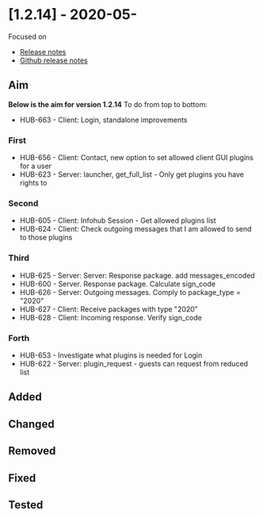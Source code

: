 # [1.2.14] - 2020-05-
Focused on 

* [Release notes](main,release_v1v2v14)
* [Github release notes](https://github.com/peterlembke/infohub/releases/tag/v1.2.14)

## Aim
**Below is the aim for version 1.2.14**
To do from top to bottom:

- HUB-663 - Client: Login, standalone improvements

### First
- HUB-656 - Client: Contact, new option to set allowed client GUI plugins for a user
- HUB-623 - Server: launcher, get_full_list - Only get plugins you have rights to

### Second
- HUB-605 - Client: Infohub Session - Get allowed plugins list
- HUB-624 - Client: Check outgoing messages that I am allowed to send to those plugins

### Third
- HUB-625 - Server: Server: Response package. add messages_encoded
- HUB-600 - Server. Response package. Calculate sign_code
- HUB-626 - Server: Outgoing messages. Comply to package_type = "2020"
- HUB-627 - Client: Receive packages with type "2020"
- HUB-628 - Client: Incoming response. Verify sign_code

### Forth
- HUB-653 - Investigate what plugins is needed for Login
- HUB-622 - Server: plugin_request - guests can request from reduced list

## Added

## Changed

## Removed

## Fixed

## Tested
